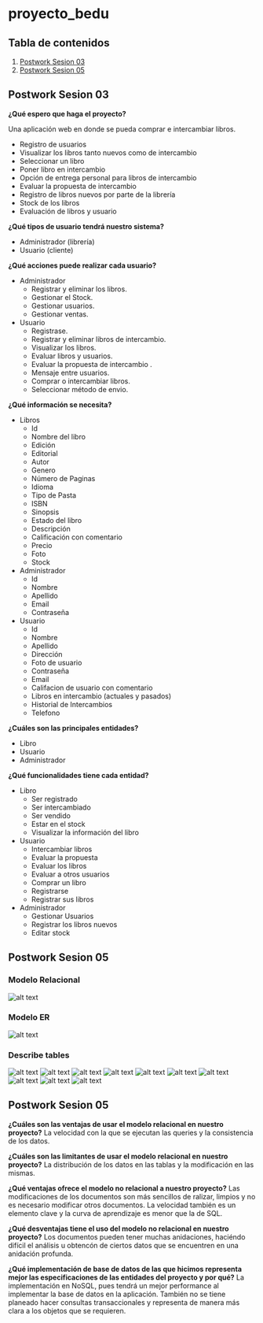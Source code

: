 # proyecto_bedu

## Tabla de contenidos
1. [Postwork Sesion 03](#postwork-3)
2. [Postwork Sesion 05](#postwork-5)

## Postwork Sesion 03 <a name="postwork-3"></a>

**¿Qué espero que haga el proyecto?**

Una aplicación web en donde se pueda comprar e intercambiar libros.  
- Registro de usuarios  
- Visualizar los libros tanto nuevos como de intercambio  
- Seleccionar un libro  
- Poner libro en intercambio  
- Opción de entrega personal para libros de intercambio  
- Evaluar la propuesta de intercambio  
- Registro de libros nuevos por parte de la librería  
- Stock de los libros  
- Evaluación de libros y usuario  

**¿Qué tipos de usuario tendrá nuestro sistema?**
- Administrador (librería)  
- Usuario (cliente)  

**¿Qué acciones puede realizar cada usuario?**

- Administrador  
    - Registrar y eliminar los libros.  
    - Gestionar el Stock.  
    - Gestionar usuarios.  
    - Gestionar ventas.  
- Usuario
    - Registrase.  
    - Registrar y eliminar libros de intercambio.  
    - Visualizar los libros.  
    - Evaluar libros y usuarios.  
    - Evaluar la propuesta de intercambio . 
    - Mensaje entre usuarios.
    - Comprar o intercambiar libros.  
    - Seleccionar método de envio.  

**¿Qué información se necesita?**

- Libros  
    - Id 
    - Nombre del libro  
    - Edición  
    - Editorial  
    - Autor  
    - Genero  
    - Número de Paginas  
    - Idioma  
    - Tipo de Pasta  
    - ISBN  
    - Sinopsis  
    - Estado del libro  
    - Descripción  
    - Calificación con comentario  
    - Precio  
    - Foto  
    - Stock  
- Administrador  
    - Id  
    - Nombre 
    - Apellido 
    - Email  
    - Contraseña
- Usuario  
    - Id  
    - Nombre  
    - Apellido  
    - Dirección  
    - Foto de usuario  
    - Contraseña  
    - Email  
    - Califacion de usuario con comentario
    - Libros en intercambio (actuales y pasados)  
    - Historial de Intercambios  
    - Telefono  

**¿Cuáles son las principales entidades?** 
- Libro  
- Usuario  
- Administrador

**¿Qué funcionalidades tiene cada entidad?**
- Libro  
    - Ser registrado  
    - Ser intercambiado  
    - Ser vendido  
    - Estar en el stock  
    - Visualizar la información del libro  
- Usuario  
    - Intercambiar libros  
    - Evaluar la propuesta  
    - Evaluar los libros  
    - Evaluar a otros usuarios  
    - Comprar un libro  
    - Registrarse  
    - Registrar sus libros  
- Administrador  
    - Gestionar Usuarios
    - Registrar los libros nuevos
    - Editar stock

## Postwork Sesion 05 <a name="postwork-5"></a>

### Modelo Relacional
![alt text](https://github.com/HanniHans/proyecto_bedu/blob/main/database/modelo_relacional.png)

### Modelo ER
![alt text](https://github.com/HanniHans/proyecto_bedu/blob/main/database/modelo_ER.png)

### Describe tables

![alt text](https://github.com/HanniHans/proyecto_bedu/blob/main/database/describe_tables/administradores.png)
![alt text](https://github.com/HanniHans/proyecto_bedu/blob/main/database/describe_tables/articulos_compra.png)
![alt text](https://github.com/HanniHans/proyecto_bedu/blob/main/database/describe_tables/autores.png)
![alt text](https://github.com/HanniHans/proyecto_bedu/blob/main/database/describe_tables/compras.png)
![alt text](https://github.com/HanniHans/proyecto_bedu/blob/main/database/describe_tables/editoriales.png)
![alt text](https://github.com/HanniHans/proyecto_bedu/blob/main/database/describe_tables/generos.png)
![alt text](https://github.com/HanniHans/proyecto_bedu/blob/main/database/describe_tables/idiomas.png)
![alt text](https://github.com/HanniHans/proyecto_bedu/blob/main/database/describe_tables/intercambios.png)
![alt text](https://github.com/HanniHans/proyecto_bedu/blob/main/database/describe_tables/libros.png)
![alt text](https://github.com/HanniHans/proyecto_bedu/blob/main/database/describe_tables/usuarios.png)


## Postwork Sesion 05 <a name="postwork-6"></a>

**¿Cuáles son las ventajas de usar el modelo relacional en nuestro proyecto?**
    La velocidad con la que se ejecutan las queries y la consistencia de los datos.  

**¿Cuáles son las limitantes de usar el modelo relacional en nuestro proyecto?**
    La distribución de los datos en las tablas y la modificación en las mismas. 

**¿Qué ventajas ofrece el modelo no relacional a nuestro proyecto?**
    Las modificaciones de los documentos son más sencillos de ralizar, limpios y no es necesario modificar otros documentos. La velocidad también es un elemento clave y la curva de aprendizaje es menor que la de SQL. 

**¿Qué desventajas tiene el uso del modelo no relacional en nuestro proyecto?**
    Los documentos pueden tener muchas anidaciones, haciéndo difícil el análisis u obtencón de ciertos datos que se encuentren en una anidación profunda.

**¿Qué implementación de base de datos de las que hicimos representa mejor las especificaciones de las entidades del proyecto y por qué?**
    La implementación en NoSQL, pues tendrá un mejor performance al implementar la base de datos en la aplicación. También no se tiene planeado hacer consultas transaccionales y representa de manera más clara a los objetos que se requieren.

